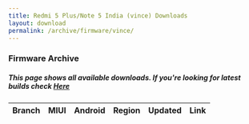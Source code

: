 ```yaml
---
title: Redmi 5 Plus/Note 5 India (vince) Downloads
layout: download
permalink: /archive/firmware/vince/
---
```


### Firmware Archive
##### This page shows all available downloads. If you're looking for latest builds check [Here](/firmware/vince/)


<div class="table-responsive-md" style="margin-top: 25px;">
<table id="firmware" class="compact table table-striped table-hover table-sm">
    <thead class="thead-dark">
        <tr>
            <th>Branch</th>
            <th>MIUI</th>
            <th>Android</th>
            <th>Region</th>
            <th>Updated</th>
            <th>Link</th>
        </tr>
    </thead>
    <script>loadFirmwareDownloads('vince', 'full')</script>
</table>
</div>
